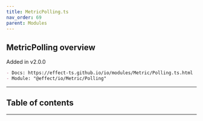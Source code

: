 ```yaml
---
title: MetricPolling.ts
nav_order: 69
parent: Modules
---
```


## MetricPolling overview

Added in v2.0.0

```md
- Docs: https://effect-ts.github.io/io/modules/Metric/Polling.ts.html
- Module: "@effect/io/Metric/Polling"
```

---

<h2 class="text-delta">Table of contents</h2>

---
